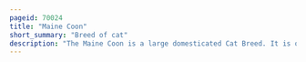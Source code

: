 ```yaml
---
pageid: 70024
title: "Maine Coon"
short_summary: "Breed of cat"
description: "The Maine Coon is a large domesticated Cat Breed. It is one of the oldest natural Breeds in north America. The Breed originated in the us. S. State of Maine, where it is the official State Cat."
---
```

